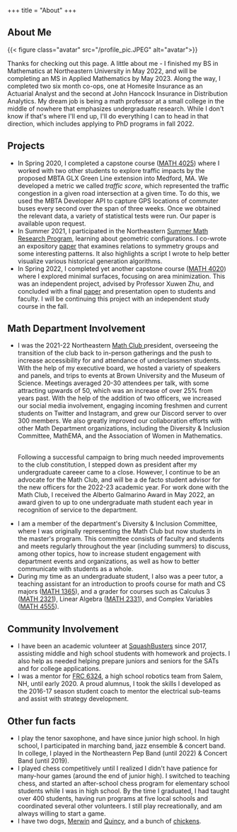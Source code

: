 +++
title = "About"
+++

## About Me
{{< figure class="avatar" src="/profile_pic.JPEG" alt="avatar">}}

Thanks for checking out this page.  A little about me -  I finished my BS in Mathematics at Northeastern University in May 2022, and will be completing an MS in Applied Mathematics by May 2023.  Along the way, I completed two six month co-ops, one at Homesite Insurance as an Actuarial Analyst and the second at John Hancock Insurance in Distribution Analytics.  My dream job is being a math professor at a small college in the middle of nowhere that emphasizes undergraduate research.  While I don't know if that's where I'll end up, I'll do everything I can to head in that direction, which includes applying to PhD programs in fall 2022.


## Projects
<ul>
<li>
In Spring 2020, I completed a capstone course (<a href="https://wl11gp.neu.edu/udcprod8/bwckctlg.p_disp_course_detail?cat_term_in=201330&subj_code_in=MATH&crse_numb_in=4025">MATH 4025</a>) where I worked with two other students to explore traffic impacts by the proposed MBTA GLX Green Line extension into Medford, MA.  We developed a metric we called <i>traffic score</i>, which represented the traffic congestion in a given road intersection at a given time.  To do this, we used the MBTA Developer API to capture GPS locations of commuter buses every second over the span of three weeks.  Once we obtained the relevant data, a variety of statistical tests were run.  Our paper is available upon request.
</li>
<li>
In Summer 2021, I participated in the Northeastern <a href="https://sites.google.com/view/rtg-northeastern/undergraduate/independent-research-experience?authuser=0">Summer Math Research Program</a>, learning about geometric configurations.  I co-wrote an expository <a href="https://arxiv.org/abs/2108.13565">paper</a> that examines relations to symmetry groups and some interesting patterns. It also highlights a script I wrote to help better visualize various historical generation algorithms.  
</li>
<li>
In Spring 2022, I completed yet another capstone course (<a href="https://wl11gp.neu.edu/udcprod8/bwckctlg.p_disp_course_detail?cat_term_in=202310&subj_code_in=MATH&crse_numb_in=4020">MATH 4020</a>) where I explored minimal surfaces, focusing on area minimization.  This was an independent project, advised by Professor Xuwen Zhu, and concluded with a final <a href="https://drive.google.com/file/d/1BPpttYQueK7-yuwLujigMNhiOTQj2f2G/view?usp=sharing">paper</a> and presentation open to students and faculty.  I will be continuing this project with an independent study course in the fall.
</li>

</ul>

## Math Department Involvement
<ul>
<li>
I was the 2021-22 Northeastern <a href = "https://neu.campuslabs.com/engage/organization/math-club">Math Club </a> president, overseeing the transition of the club back to in-person gatherings and the push to increase accessibility for and attendance of underclassmen students.  With the help of my executive board, we hosted a variety of speakers and panels, and trips to events at Brown University and the Museum of Science.  Meetings averaged 20-30 attendees per talk, with some attracting upwards of 50, which was an increase of over 25% from years past.  With the help of the addition of two officers, we increased our social media involvement, engaging incoming freshmen and current students on Twitter and Instagram, and grew our Discord server to over 300 members.  We also greatly improved our collaboration efforts with other Math Department organizations, including the Diversity & Inclusion Committee, MathEMA, and the Association of Women in Mathematics.  <br><br>

Following a successful campaign to bring much needed improvements to the club constitution, I stepped down as president after my undergraduate careeer came to a close.  However, I continue to be an advocate for the Math Club, and will be a de facto student advisor for the new officers for the 2022-23 academic year.  For work done with the Math Club, I received the Alberto Galmarino Award in May 2022, an award given to up to one undergraduate math student each year in recognition of service to the department. </li>
<li>
I am a member of the department's Diversity & Inclusion Committee, where I was originally representing the Math Club but now students in the master's program.  This committee consists of faculty and students and meets regularly throughout the year (including summers) to discuss, among other topics, how to increase student engagement with department events and organizations, as well as how to better communicate with students as a whole.
</li>
<li>
During my time as an undergraduate student, I also was a peer tutor, a teaching assistant for an introduction to proofs course for math and CS majors (<a href="https://wl11gp.neu.edu/udcprod8/bwckctlg.p_disp_course_detail?cat_term_in=201330&subj_code_in=MATH&crse_numb_in=1365">MATH 1365</a>), and a grader for courses such as Calculus 3 (<a href="https://wl11gp.neu.edu/udcprod8/bwckctlg.p_disp_course_detail?cat_term_in=201330&subj_code_in=MATH&crse_numb_in=2321">MATH 2321</a>), Linear Algebra (<a href="https://wl11gp.neu.edu/udcprod8/bwckctlg.p_disp_course_detail?cat_term_in=201330&subj_code_in=MATH&crse_numb_in=2331">MATH 2331</a>), and Complex Variables (<a href="https://wl11gp.neu.edu/udcprod8/bwckctlg.p_disp_course_detail?cat_term_in=201330&subj_code_in=MATH&crse_numb_in=4555">MATH 4555</a>).
</li>
</ul>



## Community Involvement
<ul>
<li>
I have been an academic volunteer at <a href="https://squashbusters.org/">SquashBusters</a> since 2017, assisting middle and high school students with homework and projects.  I also help as needed helping prepare juniors and seniors for the SATs and for college applications.
</li>
<li>
I was a mentor for <a href="https://sites.google.com/nhsau57.org/salemrobotics">FRC 6324</a>, a high school robotics team from Salem, NH, until early 2020.  A proud alumnus, I took the skills I developed as the 2016-17 season student coach to mentor the electrical sub-teams and assist with strategy development.
</li>
</ul>

## Other fun facts
<ul>
<li>
I play the tenor saxophone, and have since junior high school.  In high school, I participated in marching band, jazz ensemble & concert band.  In college, I played in the Northeastern Pep Band (until 2022) & Concert Band (until 2019).
</li>
<li>
I played chess competitively until I realized I didn't have patience for many-hour games (around the end of junior high).  I switched to teaching chess, and started an after-school chess program for elementary school students while I was in high school.  By the time I graduated, I had taught over 400 students, having run programs at five local schools and coordinated several other volunteers.  I still play recreationally, and am always willing to start a game.
</li>
<li>
I have two dogs, <a href="https://photos.app.goo.gl/5iYEeQWCXcFZc6ns9">Merwin</a> and <a href="https://photos.app.goo.gl/fZBftfccdg7yFLMK8">Quincy</a>, and a bunch of <a href="https://photos.app.goo.gl/idMGZAWE86AF3bXL7">chickens</a>.
</li>
</ul>

<!-- Hi Inspect Element Users! -->
